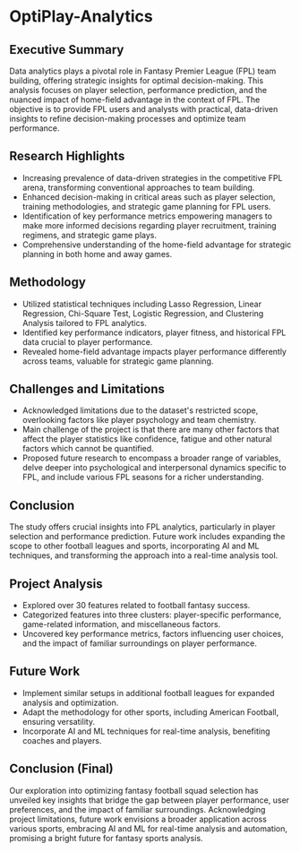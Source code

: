 # OptiPlay-Analytics

## Executive Summary
Data analytics plays a pivotal role in Fantasy Premier League (FPL) team building, offering strategic insights for optimal decision-making. This analysis focuses on player selection, performance prediction, and the nuanced impact of home-field advantage in the context of FPL. The objective is to provide FPL users and analysts with practical, data-driven insights to refine decision-making processes and optimize team performance.

## Research Highlights
- Increasing prevalence of data-driven strategies in the competitive FPL arena, transforming conventional approaches to team building.
- Enhanced decision-making in critical areas such as player selection, training methodologies, and strategic game planning for FPL users.
- Identification of key performance metrics empowering managers to make more informed decisions regarding player recruitment, training regimens, and strategic game plays.
- Comprehensive understanding of the home-field advantage for strategic planning in both home and away games.

## Methodology
- Utilized statistical techniques including Lasso Regression, Linear Regression, Chi-Square Test, Logistic Regression, and Clustering Analysis tailored to FPL analytics.
- Identified key performance indicators, player fitness, and historical FPL data crucial to player performance.
- Revealed home-field advantage impacts player performance differently across teams, valuable for strategic game planning.

## Challenges and Limitations
- Acknowledged limitations due to the dataset's restricted scope, overlooking factors like player psychology and team chemistry.
- Main challenge of the project is that there are many other factors that affect the player statistics like confidence, fatigue and other natural factors which cannot be quantified.
- Proposed future research to encompass a broader range of variables, delve deeper into psychological and interpersonal dynamics specific to FPL, and include various FPL seasons for a richer understanding.

## Conclusion
The study offers crucial insights into FPL analytics, particularly in player selection and performance prediction. Future work includes expanding the scope to other football leagues and sports, incorporating AI and ML techniques, and transforming the approach into a real-time analysis tool.

## Project Analysis
- Explored over 30 features related to football fantasy success.
- Categorized features into three clusters: player-specific performance, game-related information, and miscellaneous factors.
- Uncovered key performance metrics, factors influencing user choices, and the impact of familiar surroundings on player performance.

## Future Work
- Implement similar setups in additional football leagues for expanded analysis and optimization.
- Adapt the methodology for other sports, including American Football, ensuring versatility.
- Incorporate AI and ML techniques for real-time analysis, benefiting coaches and players.

## Conclusion (Final)
Our exploration into optimizing fantasy football squad selection has unveiled key insights that bridge the gap between player performance, user preferences, and the impact of familiar surroundings. Acknowledging project limitations, future work envisions a broader application across various sports, embracing AI and ML for real-time analysis and automation, promising a bright future for fantasy sports analysis.
